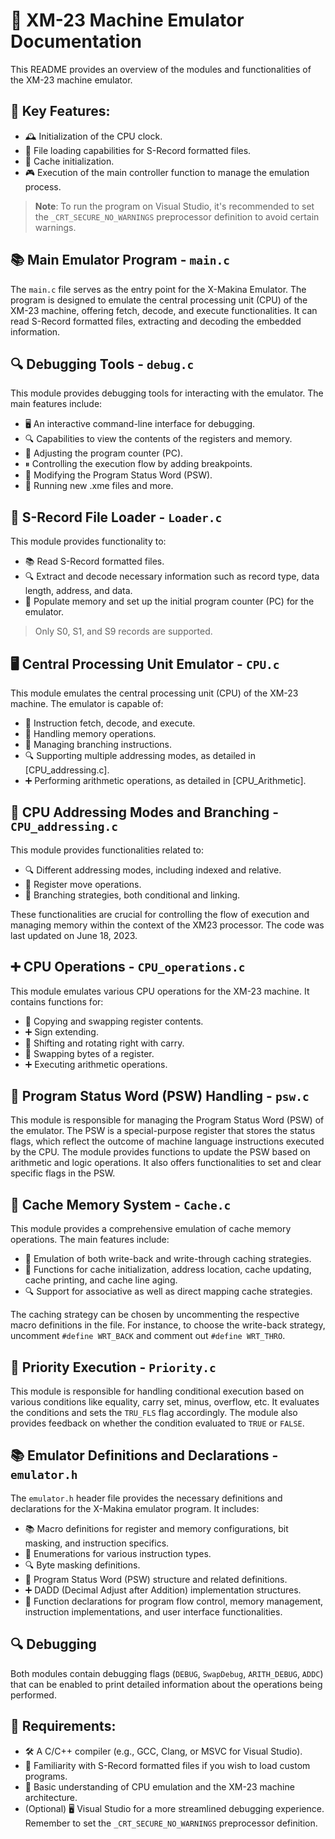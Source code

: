 # 🚀 **XM-23 Machine Emulator Documentation**

This README provides an overview of the modules and functionalities of the XM-23 machine emulator.

## 🌟 **Key Features**:

- 🕰 Initialization of the CPU clock.
- 📁 File loading capabilities for S-Record formatted files.
- 🚀 Cache initialization.
- 🎮 Execution of the main controller function to manage the emulation process.

> **Note**: To run the program on Visual Studio, it's recommended to set the `_CRT_SECURE_NO_WARNINGS` preprocessor definition to avoid certain warnings.

## 📚 **Main Emulator Program - `main.c`**

The `main.c` file serves as the entry point for the X-Makina Emulator. The program is designed to emulate the central processing unit (CPU) of the XM-23 machine, offering fetch, decode, and execute functionalities. It can read S-Record formatted files, extracting and decoding the embedded information.

## 🔍 **Debugging Tools - `debug.c`**

This module provides debugging tools for interacting with the emulator. The main features include:

- 🖥 An interactive command-line interface for debugging.
- 🔍 Capabilities to view the contents of the registers and memory.
- 📍 Adjusting the program counter (PC).
- ⏸ Controlling the execution flow by adding breakpoints.
- 🔄 Modifying the Program Status Word (PSW).
- 📂 Running new .xme files and more.

## 📖 **S-Record File Loader - `Loader.c`**

This module provides functionality to:

- 📚 Read S-Record formatted files.
- 🔍 Extract and decode necessary information such as record type, data length, address, and data.
- 🧠 Populate memory and set up the initial program counter (PC) for the emulator.

> Only S0, S1, and S9 records are supported.

## 🖥 **Central Processing Unit Emulator - `CPU.c`**

This module emulates the central processing unit (CPU) of the XM-23 machine. The emulator is capable of:

- 🔄 Instruction fetch, decode, and execute.
- 🧠 Handling memory operations.
- 🚀 Managing branching instructions.
- 🔍 Supporting multiple addressing modes, as detailed in [CPU_addressing.c].
- ➕ Performing arithmetic operations, as detailed in [CPU_Arithmetic].

## 📍 **CPU Addressing Modes and Branching - `CPU_addressing.c`**

This module provides functionalities related to:

- 🔍 Different addressing modes, including indexed and relative.
- 🔄 Register move operations.
- 🚀 Branching strategies, both conditional and linking.

These functionalities are crucial for controlling the flow of execution and managing memory within the context of the XM23 processor. The code was last updated on June 18, 2023.

## ➕ **CPU Operations - `CPU_operations.c`**

This module emulates various CPU operations for the XM-23 machine. It contains functions for:

- 🔄 Copying and swapping register contents.
- ➕ Sign extending.
- 🔄 Shifting and rotating right with carry.
- 🔄 Swapping bytes of a register.
- ➕ Executing arithmetic operations.

## 🚦 **Program Status Word (PSW) Handling - `psw.c`**

This module is responsible for managing the Program Status Word (PSW) of the emulator. The PSW is a special-purpose register that stores the status flags, which reflect the outcome of machine language instructions executed by the CPU. The module provides functions to update the PSW based on arithmetic and logic operations. It also offers functionalities to set and clear specific flags in the PSW.

## 🧠 **Cache Memory System - `Cache.c`**

This module provides a comprehensive emulation of cache memory operations. The main features include:

- 🚀 Emulation of both write-back and write-through caching strategies.
- 🧠 Functions for cache initialization, address location, cache updating, cache printing, and cache line aging.
- 🔍 Support for associative as well as direct mapping cache strategies.

The caching strategy can be chosen by uncommenting the respective macro definitions in the file. For instance, to choose the write-back strategy, uncomment `#define WRT_BACK` and comment out `#define WRT_THRO`.

## 🚦 **Priority Execution - `Priority.c`**

This module is responsible for handling conditional execution based on various conditions like equality, carry set, minus, overflow, etc. It evaluates the conditions and sets the `TRU_FLS` flag accordingly. The module also provides feedback on whether the condition evaluated to `TRUE` or `FALSE`.

## 📚 **Emulator Definitions and Declarations - `emulator.h`**

The `emulator.h` header file provides the necessary definitions and declarations for the X-Makina emulator program. It includes:

- 📚 Macro definitions for register and memory configurations, bit masking, and instruction specifics.
- 🚀 Enumerations for various instruction types.
- 🔍 Byte masking definitions.
- 🚦 Program Status Word (PSW) structure and related definitions.
- ➕ DADD (Decimal Adjust after Addition) implementation structures.
- 🚀 Function declarations for program flow control, memory management, instruction implementations, and user interface functionalities.

## 🔍 **Debugging**

Both modules contain debugging flags (`DEBUG`, `SwapDebug`, `ARITH_DEBUG`, `ADDC`) that can be enabled to print detailed information about the operations being performed.

## 📌 **Requirements**:

- 🛠 A C/C++ compiler (e.g., GCC, Clang, or MSVC for Visual Studio).
- 📖 Familiarity with S-Record formatted files if you wish to load custom programs.
- 🧠 Basic understanding of CPU emulation and the XM-23 machine architecture.
- (Optional) 🖥 Visual Studio for a more streamlined debugging experience. Remember to set the `_CRT_SECURE_NO_WARNINGS` preprocessor definition.
